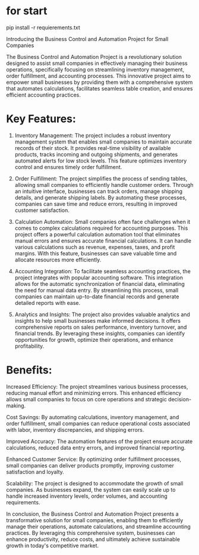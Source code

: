 # for start 
pip install -r requierements.txt

Introducing the Business Control and Automation Project for Small Companies

The Business Control and Automation Project is a revolutionary solution designed to assist small companies in effectively managing their business operations, specifically focusing on streamlining inventory management, order fulfillment, and accounting processes. This innovative project aims to empower small businesses by providing them with a comprehensive system that automates calculations, facilitates seamless table creation, and ensures efficient accounting practices.

# Key Features:

1. Inventory Management: The project includes a robust inventory management system that enables small companies to maintain accurate records of their stock. It provides real-time visibility of available products, tracks incoming and outgoing shipments, and generates automated alerts for low stock levels. This feature optimizes inventory control and ensures timely order fulfillment.

2. Order Fulfillment: The project simplifies the process of sending tables, allowing small companies to efficiently handle customer orders. Through an intuitive interface, businesses can track orders, manage shipping details, and generate shipping labels. By automating these processes, companies can save time and reduce errors, resulting in improved customer satisfaction.

3. Calculation Automation: Small companies often face challenges when it comes to complex calculations required for accounting purposes. This project offers a powerful calculation automation tool that eliminates manual errors and ensures accurate financial calculations. It can handle various calculations such as revenue, expenses, taxes, and profit margins. With this feature, businesses can save valuable time and allocate resources more efficiently.

4. Accounting Integration: To facilitate seamless accounting practices, the project integrates with popular accounting software. This integration allows for the automatic synchronization of financial data, eliminating the need for manual data entry. By streamlining this process, small companies can maintain up-to-date financial records and generate detailed reports with ease.

5. Analytics and Insights: The project also provides valuable analytics and insights to help small businesses make informed decisions. It offers comprehensive reports on sales performance, inventory turnover, and financial trends. By leveraging these insights, companies can identify opportunities for growth, optimize their operations, and enhance profitability.

# Benefits:

Increased Efficiency: The project streamlines various business processes, reducing manual effort and minimizing errors. This enhanced efficiency allows small companies to focus on core operations and strategic decision-making.

Cost Savings: By automating calculations, inventory management, and order fulfillment, small companies can reduce operational costs associated with labor, inventory discrepancies, and shipping errors.

Improved Accuracy: The automation features of the project ensure accurate calculations, reduced data entry errors, and improved financial reporting.

Enhanced Customer Service: By optimizing order fulfillment processes, small companies can deliver products promptly, improving customer satisfaction and loyalty.

Scalability: The project is designed to accommodate the growth of small companies. As businesses expand, the system can easily scale up to handle increased inventory levels, order volumes, and accounting requirements.

In conclusion, the Business Control and Automation Project presents a transformative solution for small companies, enabling them to efficiently manage their operations, automate calculations, and streamline accounting practices. By leveraging this comprehensive system, businesses can enhance productivity, reduce costs, and ultimately achieve sustainable growth in today's competitive market.
